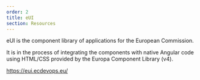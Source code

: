```yaml
---
order: 2
title: eUI
section: Resources
---
```

eUI is the component library of applications for the European Commission.

It is in the process of integrating the components with native Angular code using HTML/CSS provided by the Europa Component Library (v4).

https://eui.ecdevops.eu/
